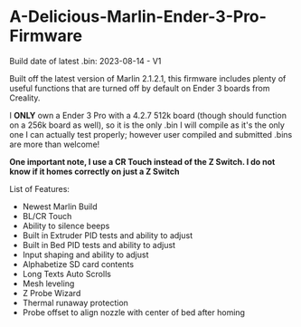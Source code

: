 # A-Delicious-Marlin-Ender-3-Pro-Firmware

Build date of latest .bin: 2023-08-14 - V1

Built off the latest version of Marlin 2.1.2.1, this firmware includes plenty of useful functions that are turned off by default on Ender 3 boards from Creality.

I **ONLY** own a Ender 3 Pro with a 4.2.7 512k board (though should function on a 256k board as well), so it is the only .bin I will compile as it's the only one I can actually test properly; however user compiled and submitted .bins are more than welcome!

**One important note, I use a CR Touch instead of the Z Switch. I do not know if it homes correctly on just a Z Switch**

List of Features:

* Newest Marlin Build
* BL/CR Touch
* Ability to silence beeps
* Built in Extruder PID tests and ability to adjust
* Built in Bed PID tests and ability to adjust
* Input shaping and ability to adjust
* Alphabetize SD card contents
* Long Texts Auto Scrolls
* Mesh leveling
* Z Probe Wizard
* Thermal runaway protection
* Probe offset to align nozzle with center of bed after homing
